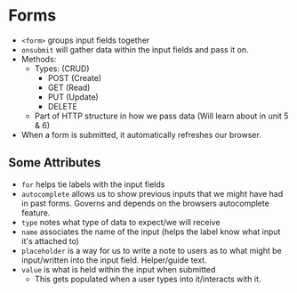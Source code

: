 # Forms

- `<form>` groups input fields together
- `onsubmit` will gather data within the input fields and pass it on.
- Methods:
  - Types: (CRUD)
    - POST (Create)
    - GET (Read)
    - PUT (Update)
    - DELETE
  - Part of HTTP structure in how we pass data (Will learn about in unit 5 & 6)
- When a form is submitted, it automatically refreshes our browser.

## Some Attributes

- `for` helps tie labels with the input fields
- `autocomplete` allows us to show previous inputs that we might have had in past forms. Governs and depends on the browsers autocomplete feature.
- `type` notes what type of data to expect/we will receive
- `name` associates the name of the input (helps the label know what input it's attached to)
- `placeholder` is a way for us to write a note to users as to what might be input/written into the input field. Helper/guide text.
- `value` is what is held within the input when submitted
  - This gets populated when a user types into it/interacts with it.
